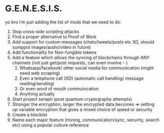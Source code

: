 # G.E.N.E.S.I.S.
yo bro i'm just adding the list of mods that we need to do:
<ol>
  <li> Stop cross-side scripting attacks
  <li> Find a proper alternative to Proof of Work
  <li> Add support for custom messages (chats/tweets/posts etc XD, should sumppot images/audio/video in future)
  <li> Add functionality for Non-fungible tokens
  <li> Add a feature which allows the syncing of blockchains through ANY channels (not just get/post requests, can even involve - )
    <ol>
      <li> Whatsapp/facebook/ other social media for communication (might need web scraping)
      <li> Even a telephone call (XD) (automatic call handling/ message reading/sending) 
      <li> Or even word of mouth commuincation
      <li> Anything actually
    </ol>
  <li> Start project seraph (post quantum cryptography attempts)
  <li> Stronger the encryption, larger the encrypted data becomes => setting up variable encryption that gives a mixed choice of speed or security 
  <li> Create a blacklist
  <li> Name each major feature (mining, communication/sync, security, search etc) using a popular culture reference
</ol>
